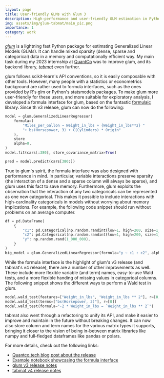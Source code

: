 ```yaml
---
layout: page
title: User-friendly GLMs with Glum 3
description: High-performance and user-friendly GLM estimation in Python
img: assets/img/glum-tabmat/main_pic.png
importance: 1
category: work
---
```


*[glum](https://github.com/Quantco/glum)* is a lightning fast Python package for estimating Generalized Linear Models (GLMs).
It can handle mixed sparsity (dense, sparse and categorical) data in a memory and computationally efficient way.
My main task during my 2023 internship at [QuantCo](https://quantco.com/) was to improve glum, and its backend library, *[tabmat](https://github.com/Quantco/tabmat)* even further.

glum follows scikit-learn's API conventions, so it is easily composable with other tools.
However, many people with a statistics or econometrics background are rather used to formula interfaces, such as the ones provided by R's glm or Python's statsmodels packages.
To make glum more user-friendly for these users, and more suitable for exploratory analysis, I developed a formula interface for glum, based on the fantastic [formulaic](https://matthewwardrop.github.io/formulaic/) library.
Since th v3 release, glum can now do the following:

```python
model = glum.GeneralizedLinearRegressor(
    formula=(
        "Miles_per_Gallon ~ Weight_in_lbs + {Weight_in_lbs**2} "
        "+ bs(Horsepower, 3) + C(Cylinders) * Origin"
    ),
    store
    alpha=0,
)
model.fit(cars[:380], store_covariance_matrix=True)

pred = model.predict(cars[380:])

```

True to glum's spirit, the formula interface was also designed with performance in mind.
In particular, variable interactions preserve sparsity (the interaction of a dense and a sparse column will always be sparse), and glum uses this fact to save memory.
Furthermore, glum exploits the observation that the interaction of any two categoricals can be represented as one new categorical.
This makes it possible to include interactions with high-cardinality categoricals in models without worrying about memory implications.
For example, the following code snippet should run without problems on an average computer.

```python
df = pd.DataFrame(
    {
        "c1": pd.Categorical(np.random.randint(low=1, high=200, size=1_000_000)),
        "c2": pd.Categorical(np.random.randint(low=1, high=200, size=1_000_000)),
        "y": np.random.rand(1_000_000),
    }
)
big_model = glum.GeneralizedLinearRegressor(formula="y ~ c1 : c2", alpha=1).fit(df)
```

While the formula interface is the highlight of glum's v3 release (and tabmat's v4 release), there are a number of other improvements as well.
These include more flexible variable (and term) names, easy-to-use Wald tests, and a more flexible handing of missing values in categorical columns.
The following snippet shows the different ways to perform a Wald test in glum.
```python
model.wald_test(features=["Weight_in_lbs", "Weight_in_lbs ** 2"], r=[0, 0])
model.wald_test(terms=["bs(Horsepower, 3)"], r=[0])
model.wald_test(formula="-2 * Weight_in_lbs = `Weight_in_lbs ** 2`")
```

tabmat also went through a refactoring to unify its API, and make it easier to improve and maintain in the future without breaking changes.
It can now also store column and term names for the various matrix types it supports, bringing it closer to the vision of being in-between matrix libraries like numpy and full-fledged dataframes like pandas or polars.


For more details, check out the following links:

 - [Quantco tech blog post about the release](https://tech.quantco.com/blog/glum-v3)
 - [Example notebook showcasing the formula interface](https://glum.readthedocs.io/en/latest/tutorials/formula_interface/formula_interface.html#)
 - [glum v3 release notes](https://github.com/Quantco/glum/releases/tag/v3.0.0)
 - [tabmat v4 release notes](https://github.com/Quantco/tabmat/releases/tag/4.0.0)
